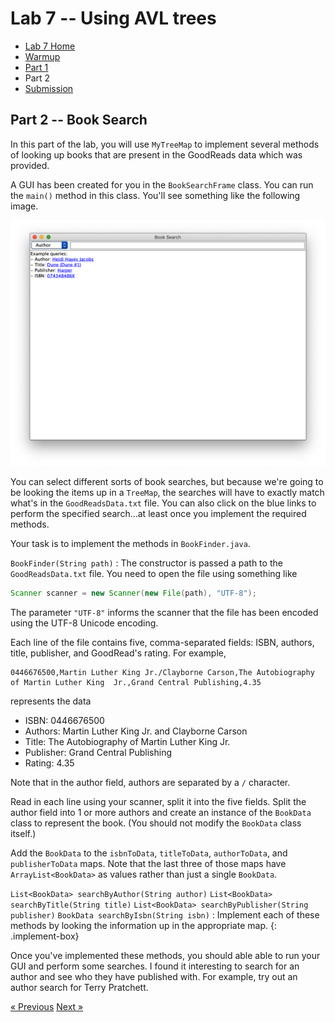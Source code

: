 # Lab 7 -- Using AVL trees

* [Lab 7 Home](index.html)
* [Warmup](warmup.html)
* [Part 1](part1.html)
* Part 2
* [Submission](submission.html)


## Part 2 -- Book Search

In this part of the lab, you will use `MyTreeMap` to implement several methods
of looking up books that are present in the GoodReads data which was provided.

A GUI has been created for you in the `BookSearchFrame` class. You can run the
`main()` method in this class. You'll see something like the following image.

![Book search example](example.png)

You can select different sorts of book searches, but because we're going to be
looking the items up in a `TreeMap`, the searches will have to exactly match
what's in the `GoodReadsData.txt` file. You can also click on the blue links to
perform the specified search…at least once you implement the required methods.

Your task is to implement the methods in `BookFinder.java`.

`BookFinder(String path)`
: The constructor is passed a path to the `GoodReadsData.txt` file. You need
  to open the file using something like
  ```java
  Scanner scanner = new Scanner(new File(path), "UTF-8");
  ```
  The parameter `"UTF-8"` informs the scanner that the file has been encoded
  using the UTF-8 Unicode encoding.

  Each line of the file contains five, comma-separated fields: ISBN, authors,
  title, publisher, and GoodRead's rating. For example,
  ```
  0446676500,Martin Luther King Jr./Clayborne Carson,The Autobiography of Martin Luther King  Jr.,Grand Central Publishing,4.35
  ```
  represents the data
  - ISBN: 0446676500
  - Authors: Martin Luther King Jr. and Clayborne Carson
  - Title: The Autobiography of Martin Luther King  Jr.
  - Publisher: Grand Central Publishing
  - Rating: 4.35

  Note that in the author field, authors are separated by a `/` character.

  Read in each line using your scanner, split it into the five fields. Split
  the author field into 1 or more authors and create an instance of the
  `BookData` class to represent the book. (You should not modify the
  `BookData` class itself.)

  Add the `BookData` to the `isbnToData`, `titleToData`, `authorToData`, and
  `publisherToData` maps. Note that the last three of those maps have
  `ArrayList<BookData>` as values rather than just a single `BookData`.

`List<BookData> searchByAuthor(String author)`
`List<BookData> searchByTitle(String title)`
`List<BookData> searchByPublisher(String publisher)`
`BookData searchByIsbn(String isbn)`
: Implement each of these methods by looking the information up in the appropriate map.
{: .implement-box}

Once you've implemented these methods, you should able able to run your GUI
and perform some searches. I found it interesting to search for an author and
see who they have published with. For example, try out an author search for
Terry Pratchett.

[&laquo; Previous](part1.html)   [Next &raquo;](submission.html)